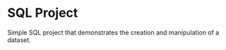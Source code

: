 SQL Project
========

Simple SQL project that demonstrates the creation and manipulation of a dataset.
